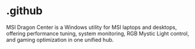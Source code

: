 # .github
MSI Dragon Center is a Windows utility for MSI laptops and desktops, offering performance tuning, system monitoring, RGB Mystic Light control, and gaming optimization in one unified hub.
